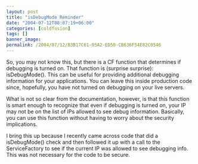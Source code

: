 ```yaml
---
layout: post
title: "isDebugMode Reminder"
date: "2004-07-12T08:07:19+06:00"
categories: [coldfusion]
tags: []
banner_image: 
permalink: /2004/07/12/B3B17C61-05A2-ED50-CB636F54E82C0546
---
```


So, you may not know this, but there is a CF function that determines if debugging is turned on. That function is (surprise surprise): isDebugMode().  This can be useful for providing additional debugging information for your applications. You can leave this inside production code since, hopefully, you have not turned on debugging on your live servers.

What is not so clear from the documentation, however, is that this function is smart enough to recognize that even if debugging is turned on, your IP may not be on the list of IPs allowed to see debug information. Basically, you can use this function without having to worry about the security implications. 

I bring this up because I recently came across code that did a isDebugMode() check and then followed it up with a call to the ServiceFactory to see if the current IP was allowed to see debugging info. This was not necessary for the code to be secure.